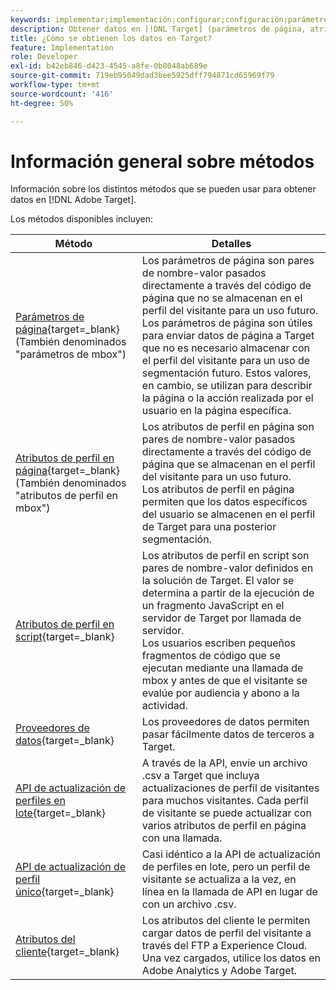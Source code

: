 ```yaml
---
keywords: implementar;implementación;configurar;configuración;parámetro de página;tomcat;codificación url;atributo de perfil de página;parámetro mbox;atributos de perfil en página;atributo de perfil en script;API de actualización de perfiles en lote;API de actualización de archivo único;atributos del cliente;proveedores de datos;proveedor de datos
description: Obtener datos en [!DNL Target] (parámetros de página, atributos de perfil, atributos de perfil de secuencia de comandos, proveedores de datos, API de actualización de perfiles únicos y masivos, atributos del cliente).
title: ¿Cómo se obtienen los datos en Target?
feature: Implementation
role: Developer
exl-id: b42eb846-d423-4545-a8fe-0b8048ab689e
source-git-commit: 719eb95049dad3bee5925dff794871cd65969f79
workflow-type: tm+mt
source-wordcount: '416'
ht-degree: 50%

---
```


# Información general sobre métodos

Información sobre los distintos métodos que se pueden usar para obtener datos en [!DNL Adobe Target].

Los métodos disponibles incluyen:

| Método | Detalles |
| --- | --- |
| [Parámetros de página](https://developer.adobe.com/target/before-implement/methods-to-get-data-into-target/page-parameters/){target=_blank}<br>(También denominados &quot;parámetros de mbox&quot;) | Los parámetros de página son pares de nombre-valor pasados directamente a través del código de página que no se almacenan en el perfil del visitante para un uso futuro.<br>Los parámetros de página son útiles para enviar datos de página a Target que no es necesario almacenar con el perfil del visitante para un uso de segmentación futuro. Estos valores, en cambio, se utilizan para describir la página o la acción realizada por el usuario en la página específica. |
| [Atributos de perfil en página](https://developer.adobe.com/target/before-implement/methods-to-get-data-into-target/in-page-profile-attributes/){target=_blank}<br>(También denominados &quot;atributos de perfil en mbox&quot;) | Los atributos de perfil en página son pares de nombre-valor pasados directamente a través del código de página que se almacenan en el perfil del visitante para un uso futuro.<br>Los atributos de perfil en página permiten que los datos específicos del usuario se almacenen en el perfil de Target para una posterior segmentación. |
| [Atributos de perfil en script](https://developer.adobe.com/target/before-implement/methods-to-get-data-into-target/script-profile-attributes/){target=_blank} | Los atributos de perfil en script son pares de nombre-valor definidos en la solución de Target. El valor se determina a partir de la ejecución de un fragmento JavaScript en el servidor de Target por llamada de servidor.<br>Los usuarios escriben pequeños fragmentos de código que se ejecutan mediante una llamada de mbox y antes de que el visitante se evalúe por audiencia y abono a la actividad. |
| [Proveedores de datos](https://developer.adobe.com/target/before-implement/methods-to-get-data-into-target/data-providers/){target=_blank} | Los proveedores de datos permiten pasar fácilmente datos de terceros a Target. |
| [API de actualización de perfiles en lote](https://developer.adobe.com/target/before-implement/methods-to-get-data-into-target/bulk-profile-update-api/){target=_blank} | A través de la API, envíe un archivo .csv a Target que incluya actualizaciones de perfil de visitantes para muchos visitantes. Cada perfil de visitante se puede actualizar con varios atributos de perfil en página con una llamada. |
| [API de actualización de perfil único](https://developer.adobe.com/target/before-implement/methods-to-get-data-into-target/single-profile-update-api/){target=_blank} | Casi idéntico a la API de actualización de perfiles en lote, pero un perfil de visitante se actualiza a la vez, en línea en la llamada de API en lugar de con un archivo .csv. |
| [Atributos del cliente](https://developer.adobe.com/target/before-implement/methods-to-get-data-into-target/customer-attributes/){target=_blank} | Los atributos del cliente le permiten cargar datos de perfil del visitante a través del FTP a Experience Cloud. Una vez cargados, utilice los datos en Adobe Analytics y Adobe Target. |












